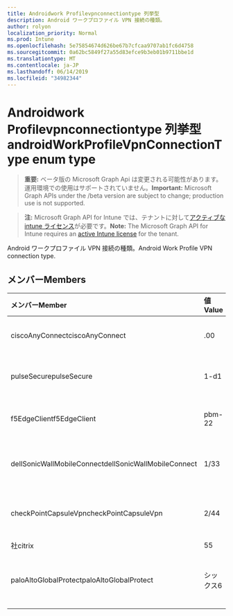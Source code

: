 ```yaml
---
title: Androidwork Profilevpnconnectiontype 列挙型
description: Android ワークプロファイル VPN 接続の種類。
author: rolyon
localization_priority: Normal
ms.prod: Intune
ms.openlocfilehash: 5e75854674d626be67b7cfcaa9707ab1fc6d4758
ms.sourcegitcommit: 0a62bc5849f27a55d83efce9b3eb01b9711bbe1d
ms.translationtype: MT
ms.contentlocale: ja-JP
ms.lasthandoff: 06/14/2019
ms.locfileid: "34982344"
---
```

# <a name="androidworkprofilevpnconnectiontype-enum-type"></a><span data-ttu-id="a6fbb-103">Androidwork Profilevpnconnectiontype 列挙型</span><span class="sxs-lookup"><span data-stu-id="a6fbb-103">androidWorkProfileVpnConnectionType enum type</span></span>

> <span data-ttu-id="a6fbb-104">**重要:** ベータ版の Microsoft Graph Api は変更される可能性があります。運用環境での使用はサポートされていません。</span><span class="sxs-lookup"><span data-stu-id="a6fbb-104">**Important:** Microsoft Graph APIs under the /beta version are subject to change; production use is not supported.</span></span>

> <span data-ttu-id="a6fbb-105">**注:** Microsoft Graph API for Intune では、テナントに対して[アクティブな intune ライセンス](https://go.microsoft.com/fwlink/?linkid=839381)が必要です。</span><span class="sxs-lookup"><span data-stu-id="a6fbb-105">**Note:** The Microsoft Graph API for Intune requires an [active Intune license](https://go.microsoft.com/fwlink/?linkid=839381) for the tenant.</span></span>

<span data-ttu-id="a6fbb-106">Android ワークプロファイル VPN 接続の種類。</span><span class="sxs-lookup"><span data-stu-id="a6fbb-106">Android Work Profile VPN connection type.</span></span>

## <a name="members"></a><span data-ttu-id="a6fbb-107">メンバー</span><span class="sxs-lookup"><span data-stu-id="a6fbb-107">Members</span></span>
|<span data-ttu-id="a6fbb-108">メンバー</span><span class="sxs-lookup"><span data-stu-id="a6fbb-108">Member</span></span>|<span data-ttu-id="a6fbb-109">値</span><span class="sxs-lookup"><span data-stu-id="a6fbb-109">Value</span></span>|<span data-ttu-id="a6fbb-110">説明</span><span class="sxs-lookup"><span data-stu-id="a6fbb-110">Description</span></span>|
|:---|:---|:---|
|<span data-ttu-id="a6fbb-111">ciscoAnyConnect</span><span class="sxs-lookup"><span data-stu-id="a6fbb-111">ciscoAnyConnect</span></span>|<span data-ttu-id="a6fbb-112">.0</span><span class="sxs-lookup"><span data-stu-id="a6fbb-112">0</span></span>|<span data-ttu-id="a6fbb-113">Cisco AnyConnect。</span><span class="sxs-lookup"><span data-stu-id="a6fbb-113">Cisco AnyConnect.</span></span>|
|<span data-ttu-id="a6fbb-114">pulseSecure</span><span class="sxs-lookup"><span data-stu-id="a6fbb-114">pulseSecure</span></span>|<span data-ttu-id="a6fbb-115">1-d</span><span class="sxs-lookup"><span data-stu-id="a6fbb-115">1</span></span>|<span data-ttu-id="a6fbb-116">パルスがセキュリティで保護されています。</span><span class="sxs-lookup"><span data-stu-id="a6fbb-116">Pulse Secure.</span></span>|
|<span data-ttu-id="a6fbb-117">f5EdgeClient</span><span class="sxs-lookup"><span data-stu-id="a6fbb-117">f5EdgeClient</span></span>|<span data-ttu-id="a6fbb-118">pbm-2</span><span class="sxs-lookup"><span data-stu-id="a6fbb-118">2</span></span>|<span data-ttu-id="a6fbb-119">F5 キーを押したエッジクライアント。</span><span class="sxs-lookup"><span data-stu-id="a6fbb-119">F5 Edge Client.</span></span>|
|<span data-ttu-id="a6fbb-120">dellSonicWallMobileConnect</span><span class="sxs-lookup"><span data-stu-id="a6fbb-120">dellSonicWallMobileConnect</span></span>|<span data-ttu-id="a6fbb-121">1/3</span><span class="sxs-lookup"><span data-stu-id="a6fbb-121">3</span></span>|<span data-ttu-id="a6fbb-122">Dell SonicWALL モバイル接続。</span><span class="sxs-lookup"><span data-stu-id="a6fbb-122">Dell SonicWALL Mobile Connection.</span></span>|
|<span data-ttu-id="a6fbb-123">checkPointCapsuleVpn</span><span class="sxs-lookup"><span data-stu-id="a6fbb-123">checkPointCapsuleVpn</span></span>|<span data-ttu-id="a6fbb-124">2/4</span><span class="sxs-lookup"><span data-stu-id="a6fbb-124">4</span></span>|<span data-ttu-id="a6fbb-125">[カプセル接続] VPN をチェックします。</span><span class="sxs-lookup"><span data-stu-id="a6fbb-125">Check Point Capsule VPN.</span></span>|
|<span data-ttu-id="a6fbb-126">社</span><span class="sxs-lookup"><span data-stu-id="a6fbb-126">citrix</span></span>|<span data-ttu-id="a6fbb-127">5</span><span class="sxs-lookup"><span data-stu-id="a6fbb-127">5</span></span>|<span data-ttu-id="a6fbb-128">社</span><span class="sxs-lookup"><span data-stu-id="a6fbb-128">Citrix</span></span>|
|<span data-ttu-id="a6fbb-129">paloAltoGlobalProtect</span><span class="sxs-lookup"><span data-stu-id="a6fbb-129">paloAltoGlobalProtect</span></span>|<span data-ttu-id="a6fbb-130">シックス</span><span class="sxs-lookup"><span data-stu-id="a6fbb-130">6</span></span>|<span data-ttu-id="a6fbb-131">Palo Alto Networks GlobalProtect。</span><span class="sxs-lookup"><span data-stu-id="a6fbb-131">Palo Alto Networks GlobalProtect.</span></span>|





